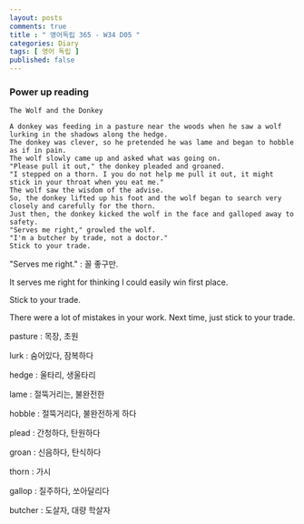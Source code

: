 ```yaml
---
layout: posts
comments: true
title : " 영어독립 365 - W34 D05 "
categories: Diary
tags: [ 영어 독립 ]
published: false
---
```


### Power up reading

```text
The Wolf and the Donkey

A donkey was feeding in a pasture near the woods when he saw a wolf lurking in the shadows along the hedge.
The donkey was clever, so he pretended he was lame and began to hobble as if in pain.
The wolf slowly came up and asked what was going on.
"Please pull it out," the donkey pleaded and groaned.
"I stepped on a thorn. I you do not help me pull it out, it might stick in your throat when you eat me."
The wolf saw the wisdom of the advise.
So, the donkey lifted up his foot and the wolf began to search very closely and carefully for the thorn.
Just then, the donkey kicked the wolf in the face and galloped away to safety.
"Serves me right," growled the wolf.
"I'm a butcher by trade, not a doctor."
Stick to your trade.
```

"Serves me right."
 : 꼴 좋구만.

It serves me right for thinking I could easily win first place.

Stick to your trade.

There were a lot of mistakes in your work. Next time, just stick to your trade.

pasture
 : 목장, 초원

lurk
 : 숨어있다, 잠복하다

hedge
 : 울타리, 생울타리

lame
 : 절뚝거리는, 불완전한

hobble
 : 절뚝거리다, 불완전하게 하다

plead
 : 간청하다, 탄원하다

groan
 : 신음하다, 탄식하다

thorn
 : 가시

gallop
 : 질주하다, 쏘아달리다

butcher
 : 도살자, 대량 학살자
